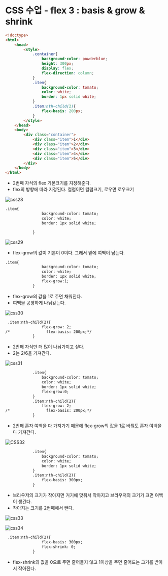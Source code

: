 # CSS 수업 - flex 3 : basis & grow & shrink

```html
<!doctype>
<html>
    <head>
        <style>
            .container{
                background-color: powderblue;
                height: 300px;
                display: flex;
                flex-direction: column;
            }
            .item{
                background-color: tomato;
                color: white;
                border: 1px solid white;
            }
            .item:nth-child(2){
                flex-basis: 200px;
            }
        </style>
    </head>
    <body>
        <div class="container">
            <div class="item">1</div>
            <div class="item">2</div>
            <div class="item">3</div>
            <div class="item">4</div>
            <div class="item">5</div>
        </div>
    </body>
</html>
```

- 2번째 자식의 flex 기본크기를 지정해준다.
- flex의 방향에 따라 지정된다. 컬럼이면 컬럼크기, 로우면 로우크기

![css28](../img/css28.jpg)

```html
.item{
                background-color: tomato;
                color: white;
                border: 1px solid white;

            }
```

![css29](../img/css29.jpg)

- flex-grow의 값이 기본이 0이다. 그래서 밑에 여백이 남는다. 

```html
.item{
                background-color: tomato;
                color: white;
                border: 1px solid white;
                flex-grow:1;
            }
```

- flex-grow의 값을 1로 주면 채워진다.
- 여백을 공평하게 나눠갖는다.

![css30](../img/css30.jpg)

```html
 .item:nth-child(2){
                flex-grow: 2;
/*                flex-basis: 200px;*/
            }
```

- 2번째 자식만 더 많이 나눠가지고 싶다.
- 2는 2/6을 가져간다.

![css31](../img/css31.jpg)

```html
            .item{
                background-color: tomato;
                color: white;
                border: 1px solid white;
                flex-grow:0;
            }
            .item:nth-child(2){
                flex-grow: 2;
/*                flex-basis: 200px;*/
            }
```

- 2번째 혼자 여백을 다 가져가기 때문에 flex-grow의 값을 1로 바꿔도 혼자 여백을 다 가져간다.

![CSS32](../img/css32.jpg)

```html
            .item{
                background-color: tomato;
                color: white;
                border: 1px solid white;
            }
            .item:nth-child(2){
                flex-basis: 300px;
            }
```

- 브라우저의 크기가 작아지면 거기에 맞춰서 작아지고 브라우저의 크기가 크면 여백이 생긴다.
- 작아지는 크기를 2번째에서 뺀다.

![css33](../img/css33.jpg)

![css34](../img/css34.jpg)

```html
 .item:nth-child(2){
                flex-basis: 300px;
                flex-shrink: 0;
            }
```

- flex-shrink의 값을 0으로 주면 줄어들지 않고 1이상을 주면 줄어드는 크기를 받아서 작아진다.

```

```

